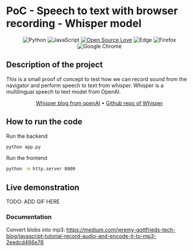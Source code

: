 # PoC - Speech to text with browser recording - Whisper model


<div align="center">

![Python](https://img.shields.io/badge/python-3670A0?logo=python&logoColor=ffdd54)
![JavaScript](https://img.shields.io/badge/javascript-%23323330.svg?logo=javascript&logoColor=%23F7DF1E)
[![Open Source Love](https://badges.frapsoft.com/os/v1/open-source.png?v=103)](https://github.com/ellerbrock/open-source-badges/)
![Edge](https://img.shields.io/badge/Edge-0078D7)
![Firefox](https://img.shields.io/badge/Firefox-FF7139)
![Google Chrome](https://img.shields.io/badge/Google%20Chrome-4285F4)

</div>

## Description of the project

This is a small proof of concept to test how we can record sound from the navigator and perform speech to text from whisper. Whisper is a multilingual speech to text model from OpenAI.


<div align="center">

[Whisper blog from openAI](https://openai.com/blog/whisper/) • [Github repo of Whisper](https://github.com/openai/whisper)

</div>

## How to run the code

Run the backend

``` bash
python app.py
```

Run the frontend

``` bash
python -m http.server 8000
```

## Live demonstration

TODO: ADD GIF HERE

### Documentation

Convert blobs into mp3: https://medium.com/jeremy-gottfrieds-tech-blog/javascript-tutorial-record-audio-and-encode-it-to-mp3-2eedcd466e78